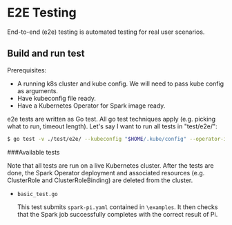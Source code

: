 # E2E Testing

End-to-end (e2e) testing is automated testing for real user scenarios.

## Build and run test

Prerequisites:
- A running k8s cluster and kube config. We will need to pass kube config as arguments.
- Have kubeconfig file ready.
- Have a Kubernetes Operator for Spark image ready.

e2e tests are written as Go test. All go test techniques apply (e.g. picking what to run, timeout length). Let's say I want to run all tests in "test/e2e/":

```bash
$ go test -v ./test/e2e/ --kubeconfig "$HOME/.kube/config" --operator-image=gcr.io/spark-operator/spark-operator:v2.4.0-v1alpha1-latest
```

###Available tests

Note that all tests are run on a live Kubernetes cluster. After the tests are done, the Spark Operator deployment and associated resources (e.g. ClusterRole and ClusterRoleBinding) are deleted from the cluster.

* `basic_test.go`

  This test submits `spark-pi.yaml` contained in `\examples`. It then checks that the Spark job successfully completes with the correct result of Pi.